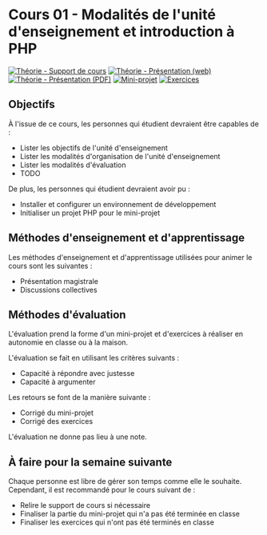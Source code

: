 # Cours 01 - Modalités de l'unité d'enseignement et introduction à PHP

[![Théorie - Support de cours](https://img.shields.io/badge/th%C3%A9orie-support%20de%20cours-blue)](./01-theorie/README.md)
[![Théorie - Présentation (web)](<https://img.shields.io/badge/th%C3%A9orie-pr%C3%A9sentation%20(web)-blue>)](https://heig-vd-progserv1-course.github.io/heig-vd-progserv1-course/01-modalites-de-lunite-denseignement-et-introduction-a-php/01-theorie/index.html)
[![Théorie - Présentation (PDF)](<https://img.shields.io/badge/th%C3%A9orie-pr%C3%A9sentation%20(PDF)-blue>)](https://heig-vd-progserv1-course.github.io/heig-vd-progserv1-course/01-modalites-de-lunite-denseignement-et-introduction-a-php/01-theorie/01-modalites-de-lunite-denseignement-et-introduction-a-php-presentation.pdf)
[![Mini-projet](https://img.shields.io/badge/mini--projet-cours%2001-orange)](./02-mini-project/README.md)
[![Exercices](https://img.shields.io/badge/exercices-cours%2001-green)](./03-exercices/READEME.md)

## Objectifs

À l'issue de ce cours, les personnes qui étudient devraient être capables de :

- Lister les objectifs de l'unité d'enseignement
- Lister les modalités d'organisation de l'unité d'enseignement
- Lister les modalités d'évaluation
- TODO

De plus, les personnes qui étudient devraient avoir pu :

- Installer et configurer un environnement de développement
- Initialiser un projet PHP pour le mini-projet

## Méthodes d'enseignement et d'apprentissage

Les méthodes d'enseignement et d'apprentissage utilisées pour animer le cours
sont les suivantes :

- Présentation magistrale
- Discussions collectives

## Méthodes d'évaluation

L'évaluation prend la forme d'un mini-projet et d'exercices à réaliser en
autonomie en classe ou à la maison.

L'évaluation se fait en utilisant les critères suivants :

- Capacité à répondre avec justesse
- Capacité à argumenter

Les retours se font de la manière suivante :

- Corrigé du mini-projet
- Corrigé des exercices

L'évaluation ne donne pas lieu à une note.

## À faire pour la semaine suivante

Chaque personne est libre de gérer son temps comme elle le souhaite. Cependant,
il est recommandé pour le cours suivant de :

- Relire le support de cours si nécessaire
- Finaliser la partie du mini-projet qui n'a pas été terminée en classe
- Finaliser les exercices qui n'ont pas été terminés en classe
